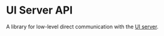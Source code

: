 # UI Server API

A library for low-level direct communication with the [UI server](https://github.com/stratum-ar/ui-server).
